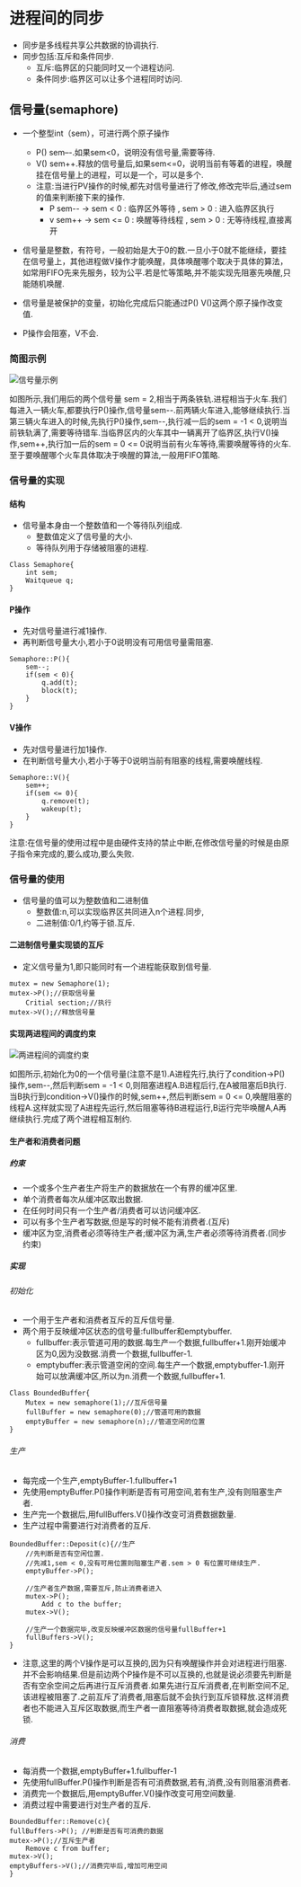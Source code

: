 # 进程间的同步
* 同步是多线程共享公共数据的协调执行.
* 同步包括:互斥和条件同步.
	* 互斥:临界区的只能同时又一个进程访问.
	* 条件同步:临界区可以让多个进程同时访问.

## 信号量(semaphore)
* 一个整型int（sem），可进行两个原子操作
	* P() sem–-.如果sem<0，说明没有信号量,需要等待.
	* V() sem++.释放的信号量后,如果sem<=0，说明当前有等着的进程，唤醒挂在信号量上的进程，可以是一个，可以是多个.
	* 注意:当进行PV操作的时候,都先对信号量进行了修改,修改完毕后,通过sem的值来判断接下来的操作.
		* P sem-- -> sem < 0 : 临界区外等待 , sem > 0 : 进入临界区执行
		* v sem++ -> sem <= 0 : 唤醒等待线程 , sem > 0 : 无等待线程,直接离开

* 信号量是整数，有符号，一般初始是大于0的数.一旦小于0就不能继续，要挂在信号量上，其他进程做V操作才能唤醒，具体唤醒哪个取决于具体的算法，如常用FIFO先来先服务，较为公平.若是忙等策略,并不能实现先阻塞先唤醒,只能随机唤醒.
* 信号量是被保护的变量，初始化完成后只能通过P() V()这两个原子操作改变值.
* P操作会阻塞，V不会.

### 简图示例

![信号量示例](https://github.com/zzhangyuhang/operating-system/blob/master/photo/9.信号量示例.png)

如图所示,我们用后的两个信号量 sem = 2,相当于两条铁轨.进程相当于火车.我们每进入一辆火车,都要执行P()操作,信号量sem--.前两辆火车进入,能够继续执行.当第三辆火车进入的时候,先执行P()操作,sem--,执行减一后的sem = -1 < 0,说明当前铁轨满了,需要等待错车.当临界区内的火车其中一辆离开了临界区,执行V()操作,sem++,执行加一后的sem = 0 <= 0说明当前有火车等待,需要唤醒等待的火车.至于要唤醒哪个火车具体取决于唤醒的算法,一般用FIFO策略.

### 信号量的实现

#### 结构
* 信号量本身由一个整数值和一个等待队列组成.
	* 整数值定义了信号量的大小.
	* 等待队列用于存储被阻塞的进程.

```
Class Semaphore{
	int sem;
	Waitqueue q;
}
```

#### P操作
* 先对信号量进行减1操作.
* 再判断信号量大小,若小于0说明没有可用信号量需阻塞.

```
Semaphore::P(){
	sem--;
	if(sem < 0){
		q.add(t);
		block(t);
	}
}
```

#### V操作
* 先对信号量进行加1操作.
* 在判断信号量大小,若小于等于0说明当前有阻塞的线程,需要唤醒线程.

```
Semaphore::V(){
	sem++;
	if(sem <= 0){
		q.remove(t);
		wakeup(t);
	}
}
```

注意:在信号量的使用过程中是由硬件支持的禁止中断,在修改信号量的时候是由原子指令来完成的,要么成功,要么失败.

### 信号量的使用
* 信号量的值可以为整数值和二进制值
	* 整数值:n,可以实现临界区共同进入n个进程.同步,
	* 二进制值:0/1,约等于锁.互斥.

#### 二进制信号量实现锁的互斥
* 定义信号量为1,即只能同时有一个进程能获取到信号量.

```
mutex = new Semaphore(1);
mutex->P();//获取信号量
	Critial section;//执行
mutex->V();//释放信号量
```

#### 实现两进程间的调度约束

![两进程间的调度约束](https://github.com/zzhangyuhang/operating-system/blob/master/photo/9.两进程间的调度约束.png)

如图所示,初始化为0的一个信号量(注意不是1).A进程先行,执行了condition->P()操作,sem--,然后判断sem = -1 < 0,则阻塞进程A.B进程后行,在A被阻塞后B执行.当B执行到condition->V()操作的时候,sem++,然后判断sem = 0 <= 0,唤醒阻塞的线程A.这样就实现了A进程先运行,然后阻塞等待B进程运行,B运行完毕唤醒A,A再继续执行.完成了两个进程相互制约.

#### 生产者和消费者问题
##### 约束
* 一个或多个生产者生产将生产的数据放在一个有界的缓冲区里.
* 单个消费者每次从缓冲区取出数据.
* 在任何时间只有一个生产者/消费者可以访问缓冲区.
* 可以有多个生产者写数据,但是写的时候不能有消费者.(互斥)
* 缓冲区为空,消费者必须等待生产者;缓冲区为满,生产者必须等待消费者.(同步约束)

##### 实现
###### 初始化
* 一个用于生产者和消费者互斥的互斥信号量.
* 两个用于反映缓冲区状态的信号量:fullbuffer和emptybuffer.
	* fullbuffer:表示管道可用的数据.每生产一个数据,fullbuffer+1.刚开始缓冲区为0,因为没数据.消费一个数据,fullbuffer-1.
	* emptybuffer:表示管道空闲的空间.每生产一个数据,emptybuffer-1.刚开始可以放满缓冲区,所以为n.消费一个数据,fullbuffer+1.

```
Class BoundedBuffer{
	Mutex = new semaphore(1);//互斥信号量
	fullBuffer = new semaphore(0);//管道可用的数据
	emptyBuffer = new semaphore(n);//管道空闲的位置
}
```

###### 生产
* 每完成一个生产,emptyBuffer-1.fullbuffer+1
* 先使用emptyBuffer.P()操作判断是否有可用空间,若有生产,没有则阻塞生产者.
* 生产完一个数据后,用fullBuffers.V()操作改变可消费数据数量.
* 生产过程中需要进行对消费者的互斥.

```
BoundedBuffer::Deposit(c){//生产
	//先判断是否有空闲位置.
	//先减1,sem < 0,没有可用位置则阻塞生产者.sem > 0 有位置可继续生产.
	emptyBuffer->P();
	
	//生产者生产数据,需要互斥,防止消费者进入
	mutex->P(); 	
		Add c to the buffer; 
	mutex->V();
	
	//生产一个数据完毕,改变反映缓冲区数据的信号量fullBuffer+1
	fullBuffers->V();
}

```

* 注意,这里的两个V操作是可以互换的,因为只有唤醒操作并会对进程进行阻塞.并不会影响结果.但是前边两个P操作是不可以互换的,也就是说必须要先判断是否有空余空间之后再进行互斥消费者.如果先进行互斥消费者,在判断空间不足,该进程被阻塞了.之前互斥了消费者,阻塞后就不会执行到互斥锁释放.这样消费者也不能进入互斥区取数据,而生产者一直阻塞等待消费者取数据,就会造成死锁.

###### 消费
* 每消费一个数据,emptyBuffer+1.fullbuffer-1
* 先使用fullBuffer.P()操作判断是否有可消费数据,若有,消费,没有则阻塞消费者.
* 消费完一个数据后,用emptyBuffer.V()操作改变可用空间数量.
* 消费过程中需要进行对生产者的互斥.

```
BoundedBuffer::Remove(c){ 
fullBuffers->P(); //判断是否有可消费的数据
mutex->P();//互斥生产者
	Remove c from buffer; 
mutex->V();
emptyBuffers->V();//消费完毕后,增加可用空间
}
```